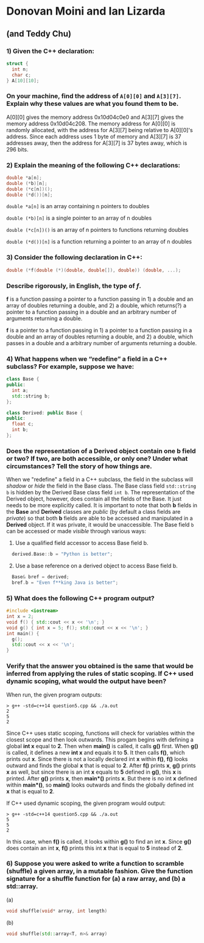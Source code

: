 # Donovan Moini and Ian Lizarda

## (and Teddy Chu)

### 1) Given the C++ declaration:

```C++
struct {
  int n;
  char c;
} A[10][10];
```

### On your machine, find the address of `A[0][0]` and `A[3][7]`. Explain why these values are what you found them to be.

A[0][0] gives the memory address 0x10d04c0e0 and A[3][7] gives the memory address 0x10d04c208.
The memory address for A[0][0] is randomly allocated, with the address for A[3][7] being relative to
A[0][0]'s address. Since each address uses 1 byte of memory and A[3][7] is 37 addresses away, then the
address for A[3][7] is 37 bytes away, which is 296 bits.

### 2) Explain the meaning of the following C++ declarations:

```C++
double *a[n];
double (*b)[n];
double (*c[n])();
double (*d())[n];
```

`double *a[n]` is an array containing n pointers to doubles

`double (*b)[n]` is a single pointer to an array of n doubles

`double (*c[n])()` is an array of n pointers to functions returning doubles

`double (*d())[n]` is a function returning a pointer to an array of n doubles

### 3) Consider the following declaration in C++:

```C++
double (*f(double (*)(double, double[]), double)) (double, ...);
```

### Describe rigorously, in English, the type of _f_.

**f** is a function passing a pointer to a function passing in 1) a double and an array of doubles returning a double, and 2) a double, which returns(?) a pointer to a function passing in a double and an arbitrary number of arguments returning a double.

**f** is a pointer to a function passing in 1) a pointer to a function passing in a double and an array of doubles returning a double, and 2) a double, which passes in a double and a arbitrary number of arguments returning a double.

### 4) What happens when we “redefine” a field in a C++ subclass? For example, suppose we have:

```C++
class Base {
public:
  int a;
  std::string b;
};

class Derived: public Base {
public:
  float c;
  int b;
};
```

### Does the representation of a Derived object contain one b field or two? If two, are both accessible, or only one? Under what circumstances? Tell the story of how things are.

When we "redefine" a field in a C++ subclass, the field in the subclass will _shadow_ or _hide_ the field in the Base class.
The Base class field `std::string b` is hidden by the Derived Base class field `int b`.
The representation of the Derived object, however, does contain all the fields of the Base. It just needs to be more explicitly called.
It is important to note that both **b** fields in the **Base** and **Derived** classes are _public_ (by default a class fields are _private_) so that both **b** fields are able to be accessed and manipulated in a **Derived** object. If it was private, it would be unaccessible.
The Base field `b` can be accessed or made _visible_ through various ways:

1. Use a qualified field accessor to access Base field b.

```C++
  derived.Base::b = "Python is better";
```

2. Use a base reference on a derived object to access Base field b.

```C++
  Base& bref = derived;
  bref.b = "Even f**king Java is better";
```

### 5) What does the following C++ program output?

```C++
#include <iostream>
int x = 2;
void f() { std::cout << x << '\n'; }
void g() { int x = 5; f(); std::cout << x << '\n'; }
int main() {
  g();
  std::cout << x << '\n';
}
```

### Verify that the answer you obtained is the same that would be inferred from applying the rules of static scoping. If C++ used dynamic scoping, what would the output have been?

When run, the given program outputs:

```shell
> g++ -std=c++14 question5.cpp && ./a.out
2
5
2
```

Since C++ uses static scoping, functions will check for variables within the closest scope and then look outwards.
This progam begins with defining a global **int x** equal to **2**.
Then when **main()** is called, it calls **g()** first. When **g()** is called, it defines a new **int x** and equals it to **5**.
It then calls **f()**, which prints out **x**.
Since there is not a locally declared int **x** within **f()**, **f()** looks outward and finds the global **x** that is equal to **2**.
After **f()** prints **x**, **g()** prints **x** as well, but since there is an int **x** equals to **5** defined in **g()**, this **x** is printed.
After **g()** prints **x**, then **main\*()** prints **x**.
But there is no int **x** defined within **main\*()**, so **main()** looks outwards and finds the globally defined int **x** that is equal to **2**.

If C++ used dynamic scoping, the given program would output:

```shell
> g++ -std=c++14 question5.cpp && ./a.out
5
5
2
```

In this case, when **f()** is called, it looks within **g()** to find an int **x**.
Since **g()** does contain an int **x**, **f()** prints this int **x** that is equal to **5** instead of **2**.

### 6) Suppose you were asked to write a function to scramble (shuffle) a given array, in a mutable fashion. Give the function signature for a shuffle function for (a) a raw array, and (b) a std::array.

(a)

```C++
void shuffle(void* array, int length)
```

(b)

```C++
void shuffle(std::array<T, n>& array)
```
